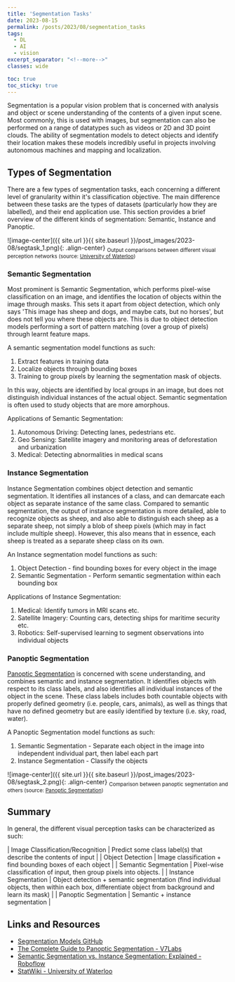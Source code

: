 ```yaml
---
title: 'Segmentation Tasks'
date: 2023-08-15
permalink: /posts/2023/08/segmentation_tasks
tags:
  - DL
  - AI
  - vision
excerpt_separator: "<!--more-->"
classes: wide

toc: true
toc_sticky: true
---
```



Segmentation is a popular vision problem that is concerned with analysis and object or scene understanding of the contents of a given input scene. Most commonly, this is used with images, but segmentation can also be performed on a range of datatypes such as videos or 2D and 3D point clouds. The ability of segmentation models to detect objects and identify their location makes these models incredibly useful in projects involving autonomous machines and mapping and localization.<!--more-->


## Types of Segmentation


There are a few types of segmentation tasks, each concerning a different level of granularity within it's classification objective. The main difference between these tasks are the types of datasets (particularly how they are labelled), and their end application use. This section provides a brief overview of the different kinds of segmentation: Semantic, Instance and Panoptic.

![image-center]({{ site.url }}{{ site.baseurl }}/post_images/2023-08/segtask_1.png){: .align-center}
<sub>Output comparisons between different visual perception networks (source: [University of Waterloo](https://wiki.math.uwaterloo.ca/statwiki/index.php?title=User%3AX93ma))</sub>



### Semantic Segmentation


Most prominent is Semantic Segmentation, which  performs pixel-wise classification on an image, and identifies the location of objects within the image through masks. This sets it apart from object detection, which only says 'This image has sheep and dogs, and maybe cats, but no horses', but does not tell you where these objects are. This is due to object detection models performing a sort of pattern matching (over a group of pixels) through learnt feature maps. 

A semantic segmentation model functions as such:
1.  Extract features in training data
2. Localize objects through bounding boxes
3. Training to group pixels by learning the segmentation mask of objects. 

In this way, objects are identified by local groups in an image, but does not distinguish individual instances of the actual object. Semantic segmentation is often used to study objects that are more amorphous.

Applications of Semantic Segmentation: 
1. Autonomous Driving: Detecting lanes, pedestrians etc.
2. Geo Sensing: Satellite imagery and monitoring areas of deforestation and urbanization
3. Medical: Detecting abnormalities in medical scans


### Instance Segmentation


Instance Segmentation combines object detection and semantic segmentation. It identifies all instances of a class, and can demarcate each object as separate instance of the same class. Compared to semantic segmentation, the output of instance segmentation is more detailed, able to recognize objects as sheep, and also able to distinguish each sheep as a separate sheep, not simply a blob of sheep pixels (which may in fact include multiple sheep). However, this also means that in essence, each sheep is treated as a separate sheep class on its own.

An Instance segmentation model functions as such:
1. Object Detection - find bounding boxes for every object in the image
2. Semantic Segmentation - Perform semantic segmentation within each bounding box

Applications of Instance Segmentation: 
1. Medical: Identify tumors in MRI scans etc.
2. Satellite Imagery: Counting cars, detecting ships for maritime security etc.
3. Robotics: Self-supervised learning to segment observations into individual objects


### Panoptic Segmentation


[Panoptic Segmentation](https://arxiv.org/abs/1801.00868) is concerned with scene understanding, and combines semantic and instance segmentation. It identifies objects with respect to its class labels, and also identifies all individual instances of the object in the scene. These class labels includes both countable objects with properly defined geometry (i.e. people, cars, animals), as well as things that have no defined geometry but are easily identified by texture (i.e. sky, road, water).

A Panoptic Segmentation model functions as such:
1. Semantic Segmentation - Separate each object in the image into independent individual part, then label each part
2. Instance Segmentation - Classify the objects


![image-center]({{ site.url }}{{ site.baseurl }}/post_images/2023-08/segtask_2.png){: .align-center}
<sub>Comparison between panoptic segmentation and others (source: [Panoptic Segmentation](https://arxiv.org/abs/1801.00868))</sub>


## Summary


In general, the different visual perception tasks can be characterized as such:

| Image Classification/Recognition | Predict some class label(s) that describe the contents of input |
| Object Detection | Image classification + find bounding boxes of each object |
| Semantic Segmentation | Pixel-wise classification of input, then group pixels into objects. |
| Instance Segmentation | Object detection + semantic segmentation (find individual objects, then within each box, differentiate object from background and learn its mask) |
| Panoptic Segmentation | Semantic + instance segmentation |


## Links and Resources

- [Segmentation Models GitHub](https://github.com/qubvel/segmentation_models/tree/94f624b7029deb463c859efbd92fa26f512b52b8)
- [The Complete Guide to Panoptic Segmentation - V7Labs](https://www.v7labs.com/blog/panoptic-segmentation-guide)
- [Semantic Segmentation vs. Instance Segmentation: Explained - Roboflow](https://blog.roboflow.com/difference-semantic-segmentation-instance-segmentation/)
- [StatWiki - University of Waterloo](https://wiki.math.uwaterloo.ca/statwiki/index.php?title=User%3AX93ma)